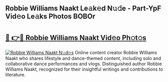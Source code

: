 ## Robbie Williams Naakt Le𝚊k𝚎d N𝚞𝚍e - Part-YpF Vid𝚎o Le𝚊ks Photos BOBOr

# <h2><a href="http://fb5jun9.evod.top/?m=Robbie+Williams+Naakt">🔗 👉🔴 Robbie Williams Naakt Vid𝚎o Ph𝚘t𝚘s</a></h2>

[![Robbie Williams Naakt N𝚞d𝚎s](https://i.imgur.com/8V9OHl7.gif)](http://fb5jun9.evod.top/?m=Robbie+Williams+Naakt)
Online content creator Robbie Williams Naakt who shares lifestyle and dance-themed content, including solo and collaborative dance performances and vlogs. Distinguished author Robbie Williams Naakt, recognized for their insightful writings and contributions to literature. 
